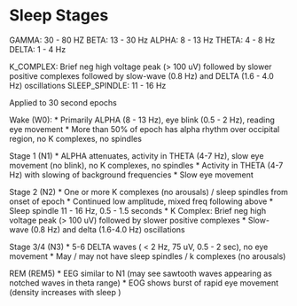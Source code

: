 
# Sleep Stages

GAMMA: 30 - 80 HZ
BETA:  13 - 30 Hz
ALPHA:  8 - 13 Hz
THETA:  4 - 8 Hz
DELTA:  1 - 4 Hz

K_COMPLEX: Brief neg high voltage peak (> 100 uV) followed by slower positive complexes followed by slow-wave (0.8 Hz) and DELTA (1.6 - 4.0 Hz) oscillations
SLEEP_SPINDLE: 11 - 16 Hz

Applied to 30 second epochs

Wake (W0):
    * Primarily ALPHA (8 - 13 Hz), eye blink (0.5 - 2 Hz), reading eye movement
    * More than 50\% of epoch has alpha rhythm over occipital region, no K complexes, no spindles

Stage 1 (N1)
    * ALPHA attenuates, activity in THETA (4-7 Hz), slow eye movement (no blink), no K complexes, no spindles
    * Activity in THETA (4-7 Hz) with slowing of background frequencies
    * Slow eye movement

Stage 2 (N2)
    * One or more K complexes (no arousals) / sleep spindles from onset of epoch
    * Continued low amplitude, mixed freq following above
    * Sleep spindle 11 - 16 Hz, 0.5 - 1.5 seconds
    * K Complex: Brief neg high voltage peak (> 100 uV) followed by slower positive complexes
    * Slow-wave (0.8 Hz) and delta (1.6-4.0 Hz) oscillations

Stage 3/4 (N3)
    * 5-6 DELTA waves ( < 2 Hz, 75 uV, 0.5 - 2 sec), no eye movement
    * May / may not have sleep spindles / k complexes (no arousals)

REM (REM5)
    * EEG similar to N1 (may see sawtooth waves appearing as notched waves in theta range)
    * EOG shows burst of rapid eye movement (density increases with sleep )
